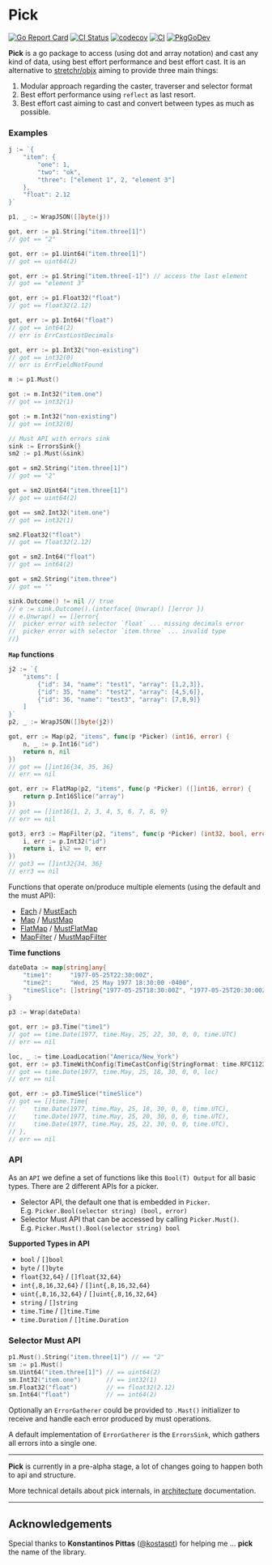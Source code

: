 # Pick
[![Go Report Card](https://goreportcard.com/badge/github.com/moukoublen/pick)](https://goreportcard.com/report/github.com/moukoublen/pick)
[![CI Status](https://github.com/moukoublen/pick/actions/workflows/ci.yml/badge.svg)](https://github.com/moukoublen/pick/actions/workflows/ci.yml)
[![codecov](https://codecov.io/gh/moukoublen/pick/graph/badge.svg?token=6X9MMYZJZ8)](https://codecov.io/gh/moukoublen/pick)
[![CI](https://github.com/moukoublen/pick/actions/workflows/ci.yml/badge.svg?branch=main)](https://github.com/moukoublen/pick/actions/workflows/ci.yml)
[![PkgGoDev](https://pkg.go.dev/badge/github.com/moukoublen/pick)](https://pkg.go.dev/github.com/moukoublen/pick)

**Pick** is a go package to access (using dot and array notation) and cast any kind of data, using best effort performance and best effort cast. It is an alternative to [stretchr/objx](https://github.com/stretchr/objx) aiming to provide three main things:

1. Modular approach regarding the caster, traverser and selector format
2. Best effort performance using `reflect` as last resort.
3. Best effort cast aiming to cast and convert between types as much as possible.

### Examples
```go
j := `{
    "item": {
        "one": 1,
        "two": "ok",
        "three": ["element 1", 2, "element 3"]
    },
    "float": 2.12
}`

p1, _ := WrapJSON([]byte(j))

got, err := p1.String("item.three[1]")
// got == "2"

got, err := p1.Uint64("item.three[1]")
// got == uint64(2)

got, err := p1.String("item.three[-1]") // access the last element
// got == "element 3"

got, err := p1.Float32("float")
// got == float32(2.12)

got, err := p1.Int64("float")
// got == int64(2)
// err is ErrCastLostDecimals

got, err := p1.Int32("non-existing")
// got == int32(0)
// err is ErrFieldNotFound

m := p1.Must()

got := m.Int32("item.one")
// got == int32(1)

got := m.Int32("non-existing")
// got == int32(0)

// Must API with errors sink
sink := ErrorsSink{}
sm2 := p1.Must(&sink)

got = sm2.String("item.three[1]")
// got == "2"

got = sm2.Uint64("item.three[1]")
// got == uint64(2)

got == sm2.Int32("item.one")
// got == int32(1)

sm2.Float32("float")
// got == float32(2.12)

got = sm2.Int64("float")
// got == int64(2)

got = sm2.String("item.three")
// got == ""

sink.Outcome() != nil // true
// e := sink.Outcome().(interface{ Unwrap() []error })
// e.Unwrap() == []error{
//  picker error with selector `float` ... missing decimals error
//  picker error with selector `item.three` ... invalid type
//}
```

**`Map` functions**
```go
j2 := `{
    "items": [
        {"id": 34, "name": "test1", "array": [1,2,3]},
        {"id": 35, "name": "test2", "array": [4,5,6]},
        {"id": 36, "name": "test3", "array": [7,8,9]}
    ]
}`
p2, _ := WrapJSON([]byte(j2))

got, err := Map(p2, "items", func(p *Picker) (int16, error) {
    n, _ := p.Int16("id")
    return n, nil
})
// got == []int16{34, 35, 36}
// err == nil

got, err := FlatMap(p2, "items", func(p *Picker) ([]int16, error) {
    return p.Int16Slice("array")
})
// got == []int16{1, 2, 3, 4, 5, 6, 7, 8, 9}
// err == nil

got3, err3 := MapFilter(p2, "items", func(p *Picker) (int32, bool, error) {
    i, err := p.Int32("id")
    return i, i%2 == 0, err
})
// got3 == []int32{34, 36}
// err3 == nil
```

Functions that operate on/produce multiple elements (using the default and the must API):
  * [Each](root.go#L13) / [MustEach](root.go#L92)
  * [Map](root.go#L28) / [MustMap](root.go#L126)
  * [FlatMap](root.go#L58) / [MustFlatMap](root.go#L158)
  * [MapFilter](root.go#L43) / [MustMapFilter](root.go#134)


**Time functions**
```go
dateData := map[string]any{
    "time1":     "1977-05-25T22:30:00Z",
    "time2":     "Wed, 25 May 1977 18:30:00 -0400",
    "timeSlice": []string{"1977-05-25T18:30:00Z", "1977-05-25T20:30:00Z", "1977-05-25T22:30:00Z"},
}

p3 := Wrap(dateData)

got, err := p3.Time("time1")
// got == time.Date(1977, time.May, 25, 22, 30, 0, 0, time.UTC)
// err == nil

loc, _ := time.LoadLocation("America/New_York")
got, err := p3.TimeWithConfig(TimeCastConfig{StringFormat: time.RFC1123Z}, "time2")
// got == time.Date(1977, time.May, 25, 18, 30, 0, 0, loc)
// err == nil

got, err := p3.TimeSlice("timeSlice")
// got == []time.Time{
//     time.Date(1977, time.May, 25, 18, 30, 0, 0, time.UTC),
//     time.Date(1977, time.May, 25, 20, 30, 0, 0, time.UTC),
//     time.Date(1977, time.May, 25, 22, 30, 0, 0, time.UTC),
// },
// err == nil
```


### API
As an `API` we define a set of functions like this `Bool(T) Output` for all basic types. There are 2 different APIs for a picker.

  * Selector API, the default one that is embedded in `Picker`. <br>E.g. `Picker.Bool(selector string) (bool, error)`
  * Selector Must API that can be accessed by calling `Picker.Must()`. <br>E.g. `Picker.Must().Bool(selector string) bool`

**Supported Types in API**
  * `bool` / `[]bool`
  * `byte` / `[]byte`
  * `float{32,64}` / `[]float{32,64}`
  * `int{,8,16,32,64}` / `[]int{,8,16,32,64}`
  * `uint{,8,16,32,64}` / `[]uint{,8,16,32,64}`
  * `string` / `[]string`
  * `time.Time` / `[]time.Time`
  * `time.Duration` / `[]time.Duration`

### Selector Must API
```go
p1.Must().String("item.three[1]") // == "2"
sm := p1.Must()
sm.Uint64("item.three[1]") // == uint64(2)
sm.Int32("item.one")       // == int32(1)
sm.Float32("float")        // == float32(2.12)
sm.Int64("float")          // == int64(2)
```

Optionally an `ErrorGatherer` could be provided to `.Mast()` initializer to receive and handle each error produced by must operations.

A default implementation of `ErrorGatherer` is the `ErrorsSink`, which gathers all errors into a single one.

___
**Pick** is currently in a pre-alpha stage, a lot of changes going to happen both to api and structure.


More technical details about pick internals, in [architecture](doc/architecture.md) documentation.

___
## Acknowledgements
Special thanks to **Konstantinos Pittas** ([@kostaspt](https://github.com/kostaspt)) for helping me ... **pick** the name of the library.
